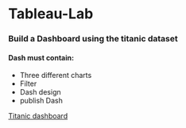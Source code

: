 # Tableau-Lab

### Build a Dashboard using the titanic dataset
#### Dash must contain:
- Three different charts
- Filter
- Dash design
- publish Dash

[Titanic dashboard](https://public.tableau.com/app/profile/sheikha.omar/viz/titanicdashboard_16859931147710/Dashboard2?publish=yes)